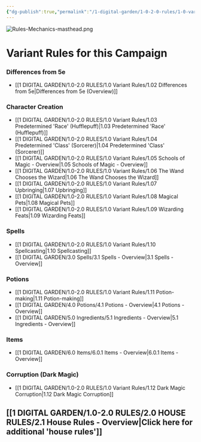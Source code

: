 ```yaml
---
{"dg-publish":true,"permalink":"/1-digital-garden/1-0-2-0-rules/1-0-variant-rules/1-01-variant-rules-overview/","title":"Variant Rules"}
---
```


![Rules-Mechanics-masthead.png](/img/user/1%20DIGITAL%20GARDEN/Images%20&%20Banners/Rules-Mechanics-masthead.png)

# Variant Rules for this Campaign

### Differences from 5e
- [[1 DIGITAL GARDEN/1.0-2.0 RULES/1.0 Variant Rules/1.02 Differences from 5e\|Differences from 5e (Overview)]]

### Character Creation
- [[1 DIGITAL GARDEN/1.0-2.0 RULES/1.0 Variant Rules/1.03 Predetermined 'Race' (Hufflepuff)\|1.03 Predetermined 'Race' (Hufflepuff)]]
- [[1 DIGITAL GARDEN/1.0-2.0 RULES/1.0 Variant Rules/1.04 Predetermined 'Class' (Sorcerer)\|1.04 Predetermined 'Class' (Sorcerer)]]
- [[1 DIGITAL GARDEN/1.0-2.0 RULES/1.0 Variant Rules/1.05 Schools of Magic - Overview\|1.05 Schools of Magic - Overview]]
- [[1 DIGITAL GARDEN/1.0-2.0 RULES/1.0 Variant Rules/1.06 The Wand Chooses the Wizard\|1.06 The Wand Chooses the Wizard]]
- [[1 DIGITAL GARDEN/1.0-2.0 RULES/1.0 Variant Rules/1.07 Upbringing\|1.07 Upbringing]]
- [[1 DIGITAL GARDEN/1.0-2.0 RULES/1.0 Variant Rules/1.08 Magical Pets\|1.08 Magical Pets]]
- [[1 DIGITAL GARDEN/1.0-2.0 RULES/1.0 Variant Rules/1.09 Wizarding Feats\|1.09 Wizarding Feats]]

### Spells
- [[1 DIGITAL GARDEN/1.0-2.0 RULES/1.0 Variant Rules/1.10 Spellcasting\|1.10 Spellcasting]]
- [[1 DIGITAL GARDEN/3.0 Spells/3.1 Spells - Overview\|3.1 Spells - Overview]]

### Potions
- [[1 DIGITAL GARDEN/1.0-2.0 RULES/1.0 Variant Rules/1.11 Potion-making\|1.11 Potion-making]]
- [[1 DIGITAL GARDEN/4.0 Potions/4.1 Potions - Overview\|4.1 Potions - Overview]]
- [[1 DIGITAL GARDEN/5.0 Ingredients/5.1 Ingredients - Overview\|5.1 Ingredients - Overview]]

### Items
- [[1 DIGITAL GARDEN/6.0 Items/6.0.1 Items - Overview\|6.0.1 Items - Overview]]

### Corruption (Dark Magic)
- [[1 DIGITAL GARDEN/1.0-2.0 RULES/1.0 Variant Rules/1.12 Dark Magic Corruption\|1.12 Dark Magic Corruption]]

## [[1 DIGITAL GARDEN/1.0-2.0 RULES/2.0 HOUSE RULES/2.1 House Rules - Overview\|Click here for additional 'house rules']]
